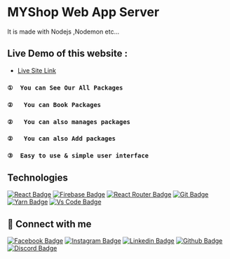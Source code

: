 # MYShop Web App Server

It is made with Nodejs ,Nodemon etc...

## Live Demo of this website :

- [Live Site Link](https://shaving-foam.web.app/)

### `①  You can See Our All Packages` 
### `②   You can Book Packages` 
### `②   You can also manages packages` 
### `②   You can also Add packages` 
### `③  Easy to use & simple user interface`

## Technologies

[![React Badge](https://img.shields.io/badge/React-20232A?style=for-the-badge&logo=react&logoColor=61DAFB)](https://github.com/19smabtahinoor)
[![Firebase Badge](https://img.shields.io/badge/Firebase-FFCB2B?style=for-the-badge&logo=firebase&logoColor=white)](https://github.com/19smabtahinoor)
[![React Router Badge](https://img.shields.io/badge/React_Router-CA4245?style=for-the-badge&logo=react-router&logoColor=white)](https://github.com/19smabtahinoor)
[![Git Badge](https://img.shields.io/badge/git-f34f29?style=for-the-badge&logo=git&logoColor=white)](https://github.com/19smabtahinoor)
[![Yarn Badge](https://img.shields.io/badge/yarn-0078D6?style=for-the-badge&logo=yarn&logoColor=white)](https://github.com/19smabtahinoor)
[![Vs Code Badge](https://img.shields.io/badge/Visual_Studio_Code-0078D6?style=for-the-badge&logo=visualstudiocode&logoColor=white)](https://github.com/19smabtahinoor)


## 🚀 Connect with me

[![Facebook Badge](https://img.shields.io/badge/Facebook-1877F2?style=for-the-badge&logo=facebook&logoColor=white)](https://www.facebook.com/ih75754/)
[![Instagram Badge](https://img.shields.io/badge/Instagram-E4405F?style=for-the-badge&logo=instagram&logoColor=white)](https://instagram.com/)
[![Linkedin Badge](https://img.shields.io/badge/LinkedIn-0077B5?style=for-the-badge&logo=linkedin&logoColor=white)](https://linkedin.com/)
[![Github Badge](https://img.shields.io/badge/GitHub-100000?style=for-the-badge&logo=github&logoColor=white)](https://github.com/)
[![Discord Badge](https://img.shields.io/badge/Discord-7289DA?style=for-the-badge&logo=discord&logoColor=white)](https://discord.gg)

